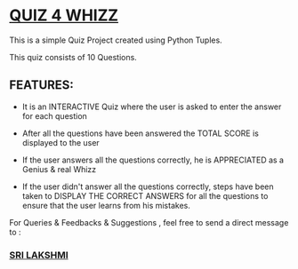 # [QUIZ 4 WHIZZ ](https://github.com/srilakshmiimhskalirs/Quiz-4-Whizz/blob/master/Quiz%204%20Whizz%20.py)

This is a simple Quiz Project created using Python Tuples.

This quiz consists of 10 Questions.

## FEATURES:

* It is an INTERACTIVE Quiz where the user is asked to enter the answer for each question

* After all the questions have been answered the TOTAL SCORE is displayed to the user

* If the user answers all the questions correctly, he is APPRECIATED as a Genius & real Whizz

* If the user didn't answer all the questions correctly, steps have been taken to DISPLAY THE CORRECT ANSWERS for all the questions to ensure that the user learns from his mistakes.

For Queries & Feedbacks & Suggestions , feel free to send a direct message to :

### [SRI LAKSHMI](https://twitter.com/iamsrilakshmi)

